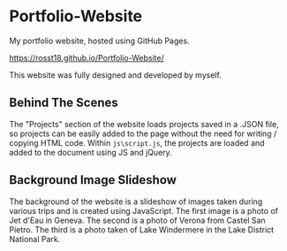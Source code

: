 # Portfolio-Website

My portfolio website, hosted using GitHub Pages.

https://rosst18.github.io/Portfolio-Website/


This website was fully designed and developed by myself.

## Behind The Scenes
The "Projects" section of the website loads projects saved in a .JSON file, so projects can be easily added to the page without the need for writing / copying HTML code.
Within `js\script.js`, the projects are loaded and added to the document using JS and jQuery.

## Background Image Slideshow

The background of the website is a slideshow of images taken during various trips and is created using JavaScript.
The first image is a photo of Jet d'Eau in Geneva.
The second is a photo of Verona from Castel San Pietro.
The third is a photo taken of Lake Windermere in the Lake District National Park.
